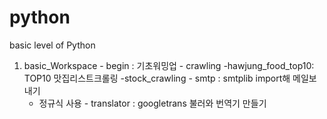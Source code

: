 # python
basic level of Python 
  1. basic_Workspace
    - begin : 기초워밍업
    - crawling 
      -hawjung_food_top10: TOP10 맛집리스트크롤링
      -stock_crawling
    - smtp : smtplib import해 메일보내기
      - 정규식 사용
    - translator : googletrans 불러와 번역기 만들기
